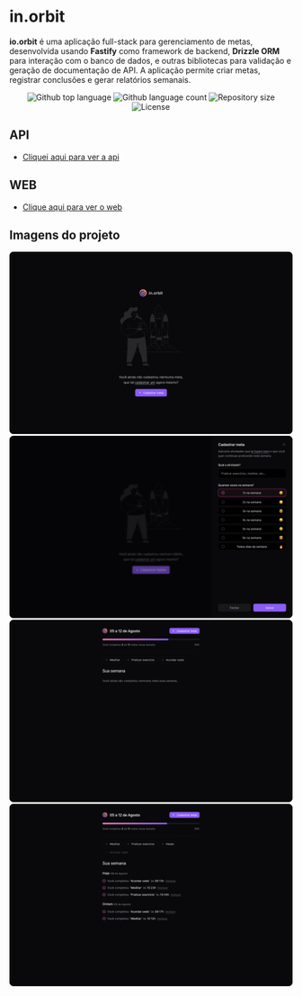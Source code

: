 # in.orbit

**io.orbit** é uma aplicação full-stack para gerenciamento de metas, desenvolvida usando **Fastify** como framework de backend, **Drizzle ORM** para interação com o banco de dados, e outras bibliotecas para validação e geração de documentação de API. A aplicação permite criar metas, registrar conclusões e gerar relatórios semanais.

<p align="center">
  <img alt="Github top language" src="https://img.shields.io/github/languages/top/andrelinos/nwl-18?color=56BEB8">

  <img alt="Github language count" src="https://img.shields.io/github/languages/count/andrelinos/nwl-18?color=56BEB8">

  <img alt="Repository size" src="https://img.shields.io/github/repo-size/andrelinos/nwl-18?color=56BEB8">

  <img alt="License" src="https://img.shields.io/github/license/andrelinos/nwl-18?color=56BEB8">

</p>

## API

- [Cliquei aqui para ver a api](https://github.com/andrelinos/nwl-18/tree/main/server)

## WEB

- [Clique aqui para ver o web](https://github.com/andrelinos/nwl-18/tree/main/web)

## Imagens do projeto

  <img src="./.github/empty.png" alt="Web" />
  <img src="./.github/create-goal.png" alt="Web" />
  <img src="./.github/goals-empty.png" alt="Web" />
  <img src="./.github/goals.png" alt="Web" />

